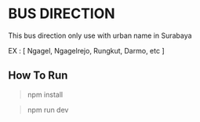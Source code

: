 # BUS DIRECTION 

This bus direction only use with urban name in Surabaya

EX : [
    Ngagel, Ngagelrejo, Rungkut, Darmo, etc
]

## How To Run
> npm install

> npm run dev

